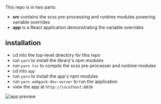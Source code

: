 This repo is in two parts:

* **src** contains the scss pre-processing and runtime modules powering variable overrides
* **app** is a React application demonstrating the variable overrides

## installation

* cd into the top-level directory for this repo
* run `yarn` to install the library's npm modules
* run `yarn tsc` to compile the scss pre-processer and runtime modules
* cd into `app`
* run `yarn` to install the app's npm modules
* run `yarn webpack-dev-server` to run the application
* view the app at `http://localhost:8030`

![app preview](https://d.pr/i/DMvnxa+)
